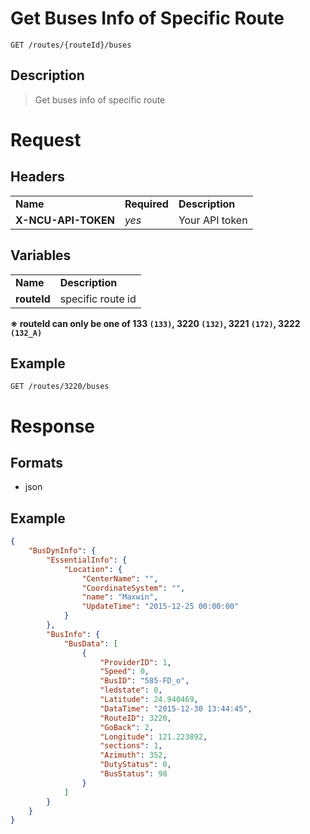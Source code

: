 # Get Buses Info of Specific Route

```
GET /routes/{routeId}/buses
```

## Description
> Get buses info of specific route

# Request
## Headers
<table>
  <tr>
    <td><b>Name</b></td>
    <td><b>Required</b></td>
    <td><b>Description</b></td>
  </tr>
  <tr>
    <td><b>X-NCU-API-TOKEN</b></td>
    <td><i>yes</i></td>
    <td>Your API token</td>
  </tr>
</table>

## Variables
<table>
  <tr>
    <td><b>Name</b></td>
    <td><b>Description</b></td>
  </tr>
  <tr>
    <td><b>routeId</b></td>
    <td>specific route id</td>
  </tr>
</table>

**※ routeId can only be one of 133 `(133)`, 3220 `(132)`, 3221 `(172)`, 3222 `(132_A)`**

## Example
```
GET /routes/3220/buses
```

# Response

## Formats
- json

## Example
```json
{
    "BusDynInfo": {
        "EssentialInfo": {
            "Location": {
                "CenterName": "",
                "CoordinateSystem": "",
                "name": "Maxwin",
                "UpdateTime": "2015-12-25 00:00:00"
            }
        },
        "BusInfo": {
            "BusData": [
                {
                    "ProviderID": 1,
                    "Speed": 0,
                    "BusID": "585-FD_o",
                    "ledstate": 0,
                    "Latitude": 24.940469,
                    "DataTime": "2015-12-30 13:44:45",
                    "RouteID": 3220,
                    "GoBack": 2,
                    "Longitude": 121.223892,
                    "sections": 1,
                    "Azimuth": 352,
                    "DutyStatus": 0,
                    "BusStatus": 98
                }
            ]
        }
    }
}
```

